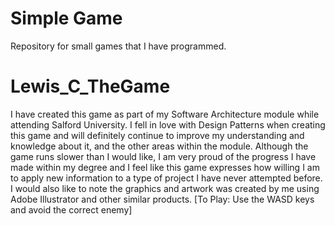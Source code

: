 # Simple Game
Repository for small games that I have programmed.

# Lewis_C_TheGame
  I have created this game as part of my Software Architecture module while attending Salford University.
  I fell in love with Design Patterns when creating this game and will definitely continue to improve my
  understanding and knowledge about it, and the other areas within the module.
  Although the game runs slower than I would like, I am very proud of the progress I have made within my
  degree and I feel like this game expresses how willing I am to apply new information to a type of project
  I have never attempted before. I would also like to note the graphics and artwork was created by me using
  Adobe Illustrator and other similar products.
  [To Play: Use the WASD keys and avoid the correct enemy]
